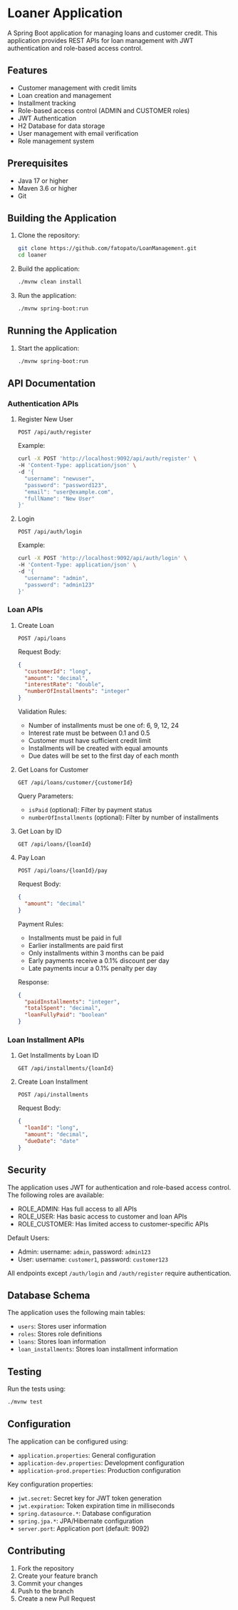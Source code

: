 # Loaner Application

A Spring Boot application for managing loans and customer credit. This application provides REST APIs for loan management with JWT authentication and role-based access control.

## Features

- Customer management with credit limits
- Loan creation and management
- Installment tracking
- Role-based access control (ADMIN and CUSTOMER roles)
- JWT Authentication
- H2 Database for data storage
- User management with email verification
- Role management system

## Prerequisites

- Java 17 or higher
- Maven 3.6 or higher
- Git

## Building the Application

1. Clone the repository:
   ```bash
   git clone https://github.com/fatopato/LoanManagement.git
   cd loaner
   ```

2. Build the application:
   ```bash
   ./mvnw clean install
   ```

3. Run the application:
   ```bash
   ./mvnw spring-boot:run
   ```

## Running the Application

1. Start the application:
   ```bash
   ./mvnw spring-boot:run
   ```

## API Documentation

### Authentication APIs

1. Register New User
   ```
   POST /api/auth/register
   ```
   Example:
   ```bash
   curl -X POST 'http://localhost:9092/api/auth/register' \
   -H 'Content-Type: application/json' \
   -d '{
     "username": "newuser",
     "password": "password123",
     "email": "user@example.com",
     "fullName": "New User"
   }'
   ```

2. Login
   ```
   POST /api/auth/login
   ```
   Example:
   ```bash
   curl -X POST 'http://localhost:9092/api/auth/login' \
   -H 'Content-Type: application/json' \
   -d '{
     "username": "admin",
     "password": "admin123"
   }'
   ```

### Loan APIs

1. Create Loan
   ```
   POST /api/loans
   ```
   Request Body:
   ```json
   {
     "customerId": "long",
     "amount": "decimal",
     "interestRate": "double",
     "numberOfInstallments": "integer"
   }
   ```
   Validation Rules:
   - Number of installments must be one of: 6, 9, 12, 24
   - Interest rate must be between 0.1 and 0.5
   - Customer must have sufficient credit limit
   - Installments will be created with equal amounts
   - Due dates will be set to the first day of each month

2. Get Loans for Customer
   ```
   GET /api/loans/customer/{customerId}
   ```
   Query Parameters:
   - `isPaid` (optional): Filter by payment status
   - `numberOfInstallments` (optional): Filter by number of installments

3. Get Loan by ID
   ```
   GET /api/loans/{loanId}
   ```

4. Pay Loan
   ```
   POST /api/loans/{loanId}/pay
   ```
   Request Body:
   ```json
   {
     "amount": "decimal"
   }
   ```
   Payment Rules:
   - Installments must be paid in full
   - Earlier installments are paid first
   - Only installments within 3 months can be paid
   - Early payments receive a 0.1% discount per day
   - Late payments incur a 0.1% penalty per day

   Response:
   ```json
   {
     "paidInstallments": "integer",
     "totalSpent": "decimal",
     "loanFullyPaid": "boolean"
   }
   ```

### Loan Installment APIs

1. Get Installments by Loan ID
   ```
   GET /api/installments/{loanId}
   ```

2. Create Loan Installment
   ```
   POST /api/installments
   ```
   Request Body:
   ```json
   {
     "loanId": "long",
     "amount": "decimal",
     "dueDate": "date"
   }
   ```

## Security

The application uses JWT for authentication and role-based access control. The following roles are available:

- ROLE_ADMIN: Has full access to all APIs
- ROLE_USER: Has basic access to customer and loan APIs
- ROLE_CUSTOMER: Has limited access to customer-specific APIs

Default Users:
- Admin: username: `admin`, password: `admin123`
- User: username: `customer1`, password: `customer123`

All endpoints except `/auth/login` and `/auth/register` require authentication.

## Database Schema

The application uses the following main tables:
- `users`: Stores user information
- `roles`: Stores role definitions
- `loans`: Stores loan information
- `loan_installments`: Stores loan installment information

## Testing

Run the tests using:
```bash
./mvnw test
```

## Configuration

The application can be configured using:
- `application.properties`: General configuration
- `application-dev.properties`: Development configuration
- `application-prod.properties`: Production configuration

Key configuration properties:
- `jwt.secret`: Secret key for JWT token generation
- `jwt.expiration`: Token expiration time in milliseconds
- `spring.datasource.*`: Database configuration
- `spring.jpa.*`: JPA/Hibernate configuration
- `server.port`: Application port (default: 9092)

## Contributing

1. Fork the repository
2. Create your feature branch
3. Commit your changes
4. Push to the branch
5. Create a new Pull Request 

